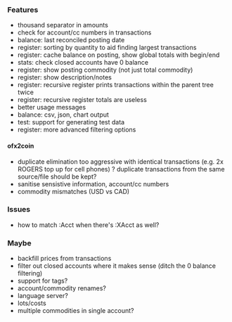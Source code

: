 ### Features

* thousand separator in amounts
* check for account/cc numbers in transactions
* balance: last reconciled posting date
* register: sorting by quantity to aid finding largest transactions
* register: cache balance on posting, show global totals with begin/end
* stats: check closed accounts have 0 balance
* register: show posting commodity (not just total commodity)
* register: show description/notes
* register: recursive register prints transactions within the parent tree twice
* register: recursive register totals are useless
* better usage messages
* balance: csv, json, chart output
* test: support for generating test data
* register: more advanced filtering options

#### ofx2coin

* duplicate elimination too aggressive with identical transactions (e.g. 2x ROGERS top up for cell phones)
  ? duplicate transactions from the same source/file should be kept?
* sanitise sensistive information, account/cc numbers
* commodity mismatches (USD vs CAD)

### Issues

* how to match :Acct when there's :XAcct as well?

### Maybe

* backfill prices from transactions
* filter out closed accounts where it makes sense (ditch the 0 balance filtering)
* support for tags?
* account/commodity renames?
* language server?
* lots/costs
* multiple commodities in single account?